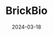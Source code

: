 ---  
layout: startup_page  
title: "BrickBio"  
id: "brickbio.com"  
permalink: "/brickbiobrickbio.com03182024/"  
website: "https://www.brickbio.com/"  
funding_round: ""  
funding_amount: ""  
investors: "Samsung Ventures"  
about: "BrickBio is a preclinical-stage biopharmaceutical company developing precision biologics using an expanded genetic code. Their technology incorporates synthetic amino acids into proteins within a living cell, enabling the creation of novel therapeutics for antibody-drug conjugates (ADCs), AAV gene therapy, and other modalities. This innovative approach offers potential solutions for challenging medical conditions."  
markets: "Biotechnology, Biopharmaceuticals, Protein Engineering, Drug Discovery, HealthTech, Life Sciences"  
hq: "Waltham, Massachusetts, United States"  
founded_year: "2019"  
linkedin: "https://www.linkedin.com/company/brickbio"  
twitter: ""  
instagram: ""  
facebook: ""  
crunchbase: "https://www.crunchbase.com/organization/brickbio"  
pitchbook: "https://pitchbook.com/profiles/company/343192-87"  

date_display: "18-Mar-2024"  
date: "2024-03-18"

# SEO Optimization  
meta_title: "BrickBio"  
meta_description: "BrickBio, BrickBio is a preclinical-stage biopharmaceutical company developing precision biologics using an expanded genetic code. Their technology incorporates..."  
meta_keywords: "BrickBio, Biotechnology, Biopharmaceuticals, Protein Engineering, Drug Discovery, HealthTech, Life Sciences,  funding"  
canonical_url: "https://startup.projectstartups.com/brickbiobrickbio.com03182024/"  
---